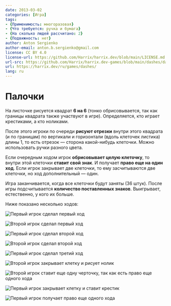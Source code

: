 ```yaml
---
date: 2013-03-02
categories: [Игра]
tags:
- {Применимость: многоразовая}
- {Что требуется: ручка и бумага}
- {На сколько людей рассчитано: 2}
- {Подвижность: нет}
author: Anton Sergienko
author-email: anton.b.sergienko@gmail.com
license: CC BY 4.0
license-url: https://github.com/Harrix/harrix.dev/blob/main/LICENSE.md
url-src: https://github.com/Harrix/harrix.dev-games/blob/main/dashes/dashes.md
url: https://harrix.dev/ru/games/dashes/
lang: ru
---
```


# Палочки

На листочке рисуется квадрат **6 на 6** (тонко обрисовывается, так как границы квадрата также участвуют в игре). Определяется, кто играет крестиками, а кто ноликами.

После этого игроки по очереди **рисуют отрезки** внутри этого квадрата (и по границам) по вертикали и горизонтали (вдоль клеточек листика) длины 1, то есть отрезок — сторона какой-нибудь клеточки. Можно использовать ручки разного цвета.

Если очередным ходом игрок **обрисовывает целую клеточку**, то внутри этой клеточки **ставит свой знак**. И получает **право еще на один ход**. Если игрок закрывает две клеточки, то ему засчитываются две клеточки, но ход дополнительный — один.

Игра заканчивается, когда все клеточки будут заняты (36 штук). После игры подсчитывается **количество поставленных знаков**. Выигрывает, естественно, у кого их больше.

Ниже показано несколько ходов:

![Первый игрок сделал первый ход](img/step_01.svg)

![Второй игрок сделал первый ход](img/step_02.svg)

![Первый игрок сделал второй ход](img/step_03.svg)

![Второй игрок сделал второй ход](img/step_04.svg)

![Первый игрок сделал третий ход](img/step_05.svg)

![Второй игрок закрывает клетку и рисует нолик](img/step_06.svg)

![Второй игрок ставит еще одну черточку, так как есть право еще одного хода](img/step_07.svg)

![Первый игрок закрывает клетку и ставит крестик](img/step_08.svg)

![Первый игрок получает право еще одного хода](img/step_09.svg)
